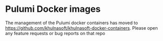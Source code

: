 # Pulumi Docker images

The management of the Pulumi docker containers has moved to <https://github.com/khulnasoft/khulnasoft-docker-containers>. Please open any feature requests or bug reports on that repo
